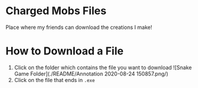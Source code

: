 # Charged Mobs Files
Place where my friends can download the creations I make!

# How to Download a File

1. Click on the folder which contains the file you want to download
![Snake Game Folder](./README/Annotation 2020-08-24 150857.png/)
1. Click on the file that ends in `.exe`